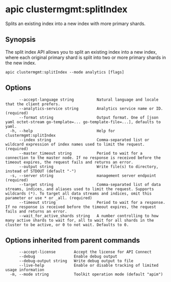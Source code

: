 # apic clustermgmt:splitIndex

Splits an existing index into a new index with more primary shards.

## Synopsis

The split index API allows you to split an existing index into a new index, where each original primary shard is split into two or more primary shards in the new index.

```
apic clustermgmt:splitIndex --mode analytics [flags]
```

## Options

```
      --accept-language string          Natural language and locale that the client prefers.
      --analytics-service string        Analytics service name or ID. (required)
      --format string                   Output format. One of [json yaml octet-stream go-template=... go-template-file=...], defaults to yaml.
  -h, --help                            Help for clustermgmt:splitIndex
      --index string                    Comma-separated list or wildcard expression of index names used to limit the request. (required)
      --master_timeout string           Period to wait for a connection to the master node. If no response is received before the timeout expires, the request fails and returns an error.
      --output string                   Write file(s) to directory, instead of STDOUT (default "-")
  -s, --server string                   management server endpoint (required)
      --target string                   Comma-separated list of data streams, indices, and aliases used to limit the request. Supports wildcards (*). To target all data streams and indices, omit this parameter or use * or _all. (required)
      --timeout string                  Period to wait for a response. If no response is received before the timeout expires, the request fails and returns an error.
      --wait_for_active_shards string   A number controlling to how many active shards to wait for, all to wait for all shards in the cluster to be active, or 0 to not wait. Defaults to 0.
```

## Options inherited from parent commands

```
      --accept-license        Accept the license for API Connect
      --debug                 Enable debug output
      --debug-output string   Write debug output to file
      --live-help             Enable or disable tracking of limited usage information
  -m, --mode string           Toolkit operation mode (default "apim")
```
